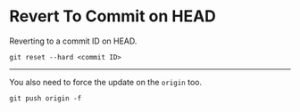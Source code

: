 # Revert To Commit on HEAD

Reverting to a commit ID on HEAD.

```shell
git reset --hard <commit ID>
```

------

You also need to force the update on the `origin` too.

```shell
git push origin -f
```

